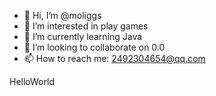 - 👋 Hi, I’m @moliggs
- 👀 I’m interested in play games
- 🌱 I’m currently learning Java
- 💞️ I’m looking to collaborate on 0.0
- 📫 How to reach me: 2492304654@qq.com

<!---
moliggs/moliggs is a ✨ special ✨ repository because its `README.md` (this file) appears on your GitHub profile.
You can click the Preview link to take a look at your changes.
--->
HelloWorld
